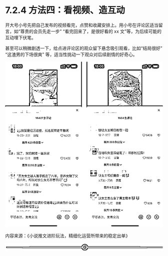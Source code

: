 # 7.2.4 方法四：看视频、造互动

开大号小号先把自己发布的视频看完，点赞和收藏安排上。用小号在评论区适当留言，如“尊贵的会员先走一步” “看完回来了，是很好看的 xx 文”等，为后续可能的互动埋下伏笔。

甚至可以稍微剧透一下，给点进评论区的观众留下悬念吸引观看，比如“结局很好” “这渣男的下场很爽” 等，适当性挑动一下观众对后续剧情的好奇心。

![](img/bd9e55caa115455e513bd7cd6862e176.png)

内容来源：《小说推文进阶玩法，精细化运营所带来的稳定出单》

![](img/e3f2879ffbe01683a4abd019b77011d8.png)